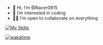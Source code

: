 - 👋 Hi, I’m @Racer0815
- 👀 I’m interested in coding
- 👨‍💻 I'm open to collaborate on everything

[![My Skills](https://skillicons.dev/icons?i=cs,cpp,discord,html,css,ts,react,docker,jenkins,kubernetes,github,raspberrypi&perline=6)](https://skillicons.dev)

[![wakatime](https://wakatime.com/badge/user/2bb595b2-f29a-4d2f-86f1-642b73e0113b.svg)](https://wakatime.com/@2bb595b2-f29a-4d2f-86f1-642b73e0113b)
<!---
Racer0815/Racer0815 is a ✨ special ✨ repository because its `README.md` (this file) appears on your GitHub profile.
You can click the Preview link to take a look at your changes.

--->
